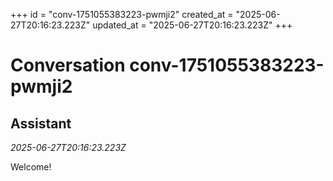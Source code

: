 +++
id = "conv-1751055383223-pwmji2"
created_at = "2025-06-27T20:16:23.223Z"
updated_at = "2025-06-27T20:16:23.223Z"
+++

# Conversation conv-1751055383223-pwmji2

## Assistant
_2025-06-27T20:16:23.223Z_

Welcome!
